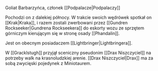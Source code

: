 Goliat Barbarzyńca, członek [[Podpalacze|Podpalaczy]]

Pochodzi on z dalekiej północy. W trakcie swoich wędrówek spotkał on [[Krak|Kraka]], i razem zostali zwerbowani przez [[Gundren Rockseeker|Gundrena Rockseekera]] do eskorty wozu ze sprzętem górniczym kierującym się w stronę osady [[Phandalin]].

Jest on obecnym posiadaczem [[Lightbringer|Lightbringera]].

W [[Gracklstugh]] przyjął sceniczny pseudonim [[Drax Niszczyciel]] na potrzeby walk na krasnoludzkiej arenie. [[Drax Niszczyciel|Drax]] ma za sobą zwycięski pojedynek z Miniotaurem.